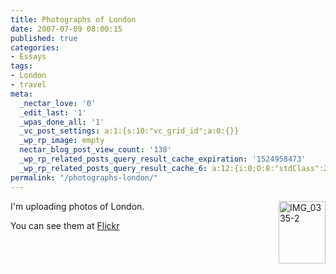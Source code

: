 ```yaml
---
title: Photographs of London
date: 2007-07-09 08:00:15
published: true
categories:
- Essays
tags:
- London
- travel
meta:
  _nectar_love: '0'
  _edit_last: '1'
  _wpas_done_all: '1'
  _vc_post_settings: a:1:{s:10:"vc_grid_id";a:0:{}}
  _wp_rp_image: empty
  nectar_blog_post_view_count: '138'
  _wp_rp_related_posts_query_result_cache_expiration: '1524958473'
  _wp_rp_related_posts_query_result_cache_6: a:12:{i:0;O:8:"stdClass":2:{s:7:"post_id";s:4:"4419";s:5:"score";s:17:"90.87816201643469";}i:1;O:8:"stdClass":2:{s:7:"post_id";s:4:"4418";s:5:"score";s:17:"90.87816201643469";}i:2;O:8:"stdClass":2:{s:7:"post_id";s:4:"4417";s:5:"score";s:17:"90.87816201643469";}i:3;O:8:"stdClass":2:{s:7:"post_id";s:4:"4414";s:5:"score";s:17:"90.87816201643469";}i:4;O:8:"stdClass":2:{s:7:"post_id";s:4:"4413";s:5:"score";s:17:"48.02699214437227";}i:5;O:8:"stdClass":2:{s:7:"post_id";s:4:"4407";s:5:"score";s:17:"42.13811418566789";}i:6;O:8:"stdClass":2:{s:7:"post_id";s:4:"4415";s:5:"score";s:18:"41.235739471169225";}i:7;O:8:"stdClass":2:{s:7:"post_id";s:4:"4411";s:5:"score";s:18:"41.235739471169225";}i:8;O:8:"stdClass":2:{s:7:"post_id";s:4:"4410";s:5:"score";s:18:"41.235739471169225";}i:9;O:8:"stdClass":2:{s:7:"post_id";s:4:"4409";s:5:"score";s:17:"40.76850976880063";}i:10;O:8:"stdClass":2:{s:7:"post_id";s:3:"860";s:5:"score";s:18:"35.346861512464834";}i:11;O:8:"stdClass":2:{s:7:"post_id";s:4:"4437";s:5:"score";s:17:"33.97725709559757";}}
permalink: "/photographs-london/"
---
```

<p><a href="http://www.flickr.com/photos/eaglechris/750039291/" title="Photo Sharing"><img align="right" src="{{ site.baseurl }}/posts/2007/07/750039291_4174c5987a_t.jpg" width="75" height="100" alt="IMG_0335-2" /></a>I'm uploading photos of London.</p>
<p>You can see them at <a href="http://www.flickr.com/photos/eaglechris/">Flickr</a></p>
